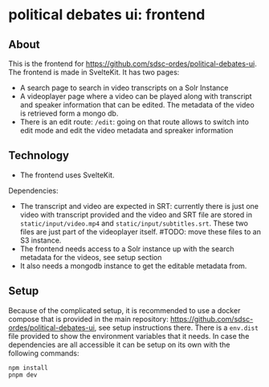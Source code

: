 # political debates ui: frontend

## About

This is the frontend for https://github.com/sdsc-ordes/political-debates-ui.
The frontend is made in SvelteKit. It has two pages:
- A search page to search in video transcripts on a Solr Instance
- A videoplayer page where a video can be played along with transcript and speaker information that can be edited. The metadata of the video is retrieved form a mongo db.
- There is an edit route: `/edit`: going on that route allows to switch into edit mode and edit the video metadata and spreaker information


## Technology

- The frontend uses SvelteKit.

Dependencies:
- The transcript and video are expected in SRT: currently there is just one video with transcript provided and the video and SRT file are stored in `static/input/video.mp4` and  `static/input/subtitles.srt`. These two files are just part of the videoplayer itself. #TODO: move these files to an S3 instance.
- The frontend needs access to a Solr instance up with the search metadata for the videos, see setup section
- It also needs a mongodb instance to get the editable metadata from.

## Setup

Because of the complicated setup, it is recommended to use a docker compose that is provided in the main repository: https://github.com/sdsc-ordes/political-debates-ui, see setup instructions there.
There is a `env.dist` file provided to show the environment variables that it needs. In case the dependencies are all accessible it can be setup on its own with the following commands:

```
npm install
pnpm dev
```
